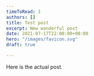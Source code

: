 ```yaml
---
timeToRead: 1
authors: []
title: Test post
excerpt: New wonderful post
date: 2021-07-17T22:00:00+00:00
hero: "/images/favicon.svg"
draft: true

---
```

Here is the actual post.